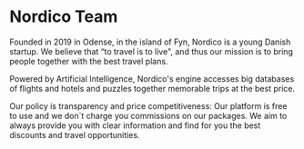 # Nordico Team
Founded in 2019 in Odense, in the island of Fyn, Nordico is a young Danish startup. We believe that “to travel is to live", and thus our mission is to bring people together with the best travel plans.

Powered by Artificial Intelligence, Nordico's engine accesses big databases of flights and hotels and puzzles together memorable trips at the best price.

Our policy is transparency and price competitiveness: Our platform is free to use and we don´t charge you commissions on our packages. We aim to always provide you with clear information and find for you the best discounts and travel opportunities.
